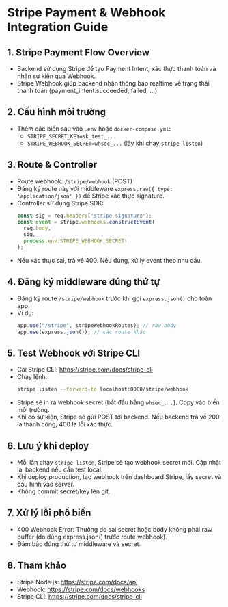 # Stripe Payment & Webhook Integration Guide

## 1. Stripe Payment Flow Overview

- Backend sử dụng Stripe để tạo Payment Intent, xác thực thanh toán và nhận sự kiện qua Webhook.
- Stripe Webhook giúp backend nhận thông báo realtime về trạng thái thanh toán (payment_intent.succeeded, failed, ...).

## 2. Cấu hình môi trường

- Thêm các biến sau vào `.env` hoặc `docker-compose.yml`:
  - `STRIPE_SECRET_KEY=sk_test_...`
  - `STRIPE_WEBHOOK_SECRET=whsec_...` (lấy khi chạy `stripe listen`)

## 3. Route & Controller

- Route webhook: `/stripe/webhook` (POST)
- Đăng ký route này với middleware `express.raw({ type: 'application/json' })` để Stripe xác thực signature.
- Controller sử dụng Stripe SDK:
  ```ts
  const sig = req.headers["stripe-signature"];
  const event = stripe.webhooks.constructEvent(
    req.body,
    sig,
    process.env.STRIPE_WEBHOOK_SECRET!
  );
  ```
- Nếu xác thực sai, trả về 400. Nếu đúng, xử lý event theo nhu cầu.

## 4. Đăng ký middleware đúng thứ tự

- Đăng ký route `/stripe/webhook` trước khi gọi `express.json()` cho toàn app.
- Ví dụ:
  ```ts
  app.use("/stripe", stripeWebhookRoutes); // raw body
  app.use(express.json()); // các route khác
  ```

## 5. Test Webhook với Stripe CLI

- Cài Stripe CLI: https://stripe.com/docs/stripe-cli
- Chạy lệnh:
  ```sh
  stripe listen --forward-to localhost:8080/stripe/webhook
  ```
- Stripe sẽ in ra webhook secret (bắt đầu bằng `whsec_...`). Copy vào biến môi trường.
- Khi có sự kiện, Stripe sẽ gửi POST tới backend. Nếu backend trả về 200 là thành công, 400 là lỗi xác thực.

## 6. Lưu ý khi deploy

- Mỗi lần chạy `stripe listen`, Stripe sẽ tạo webhook secret mới. Cập nhật lại backend nếu cần test local.
- Khi deploy production, tạo webhook trên dashboard Stripe, lấy secret và cấu hình vào server.
- Không commit secret/key lên git.

## 7. Xử lý lỗi phổ biến

- 400 Webhook Error: Thường do sai secret hoặc body không phải raw buffer (do dùng express.json() trước route webhook).
- Đảm bảo đúng thứ tự middleware và secret.

## 8. Tham khảo

- Stripe Node.js: https://stripe.com/docs/api
- Webhook: https://stripe.com/docs/webhooks
- Stripe CLI: https://stripe.com/docs/stripe-cli
